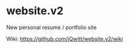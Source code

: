 # website.v2

New personal resume / portfolio site

Wiki: https://github.com/jQwitt/website.v2/wiki
